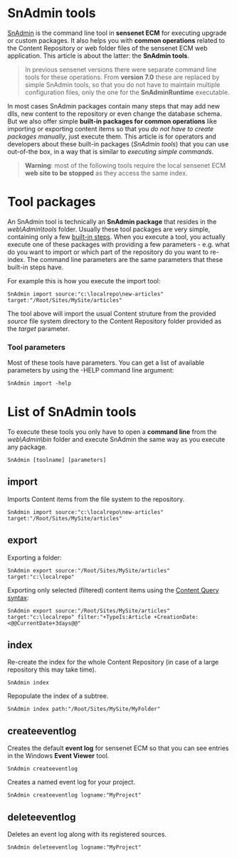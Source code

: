 # SnAdmin tools
[SnAdmin](https://github.com/SenseNet/sn-admin) is the command line tool in **sensenet ECM** for executing upgrade or custom packages. It also helps you with **common operations** related to the Content Repository or web folder files of the sensenet ECM web application. This article is about the latter: the **SnAdmin tools**.

>In previous sensenet versions there were separate command line tools for these operations. From **version 7.0** these are replaced by simple SnAdmin tools, so that you do not have to maintain multiple configuration files, only the one for the **SnAdminRuntime** executable.

In most cases SnAdmin packages contain many steps that may add new dlls, new content to the repository or even change the database schema. But we also offer simple **built-in packages for common operations** like importing or exporting content items so that you *do not have to create packages manually*, just execute them. This article is for operators and developers about these built-in packages (*SnAdmin tools*) that you can use out-of-the box, in a way that is similar to *executing simple commands*.

>**Warning**: most of the following tools require the local sensenet ECM **web site to be stopped** as they access the same index.

# Tool packages
An SnAdmin tool is technically an **SnAdmin package** that resides in the *web\\Admin\\tools* folder. Usually these tool packages are very simple, containing only a few [built-in steps](snadmin-builtin-steps.md). When you execute a tool, you actually execute one of these packages with providing a few parameters - e.g. what do you want to import or which part of the repository do you want to re-index. The command line parameters are the same parameters that these built-in steps have.

For example this is how you execute the import tool:
``` text
SnAdmin import source:"c:\localrepo\new-articles" target:"/Root/Sites/MySite/articles"
```
The tool above will import the usual Content struture from the provided *source* file system directory to the Content Repository folder provided as the *target* parameter.

### Tool parameters
Most of these tools have parameters. You can get a list of available parameters by using the -HELP command line argument:

```txt
SnAdmin import -help
```

# List of SnAdmin tools
To execute these tools you only have to open a **command line** from the *web\\Admin\\bin* folder and execute SnAdmin the same way as you execute any package.
``` text
SnAdmin [toolname] [parameters]
```

## import
Imports Content items from the file system to the repository.
``` text
SnAdmin import source:"c:\localrepo\new-articles" target:"/Root/Sites/MySite/articles"
```

## export
Exporting a folder:
``` text
SnAdmin export source:"/Root/Sites/MySite/articles" target:"c:\localrepo"
```
Exporting only selected (filtered) content items using the [Content Query syntax](http://wiki.sensenet.com/Content_Query_syntax):
``` text
SnAdmin export source:"/Root/Sites/MySite/articles" target:"c:\localrepo" filter:"+TypeIs:Article +CreationDate:<@@CurrentDate+3days@@"
```

## index
Re-create the index for the whole Content Repository (in case of a large repository this may take time).
``` text
SnAdmin index
```
Repopulate the index of a subtree.
``` text
SnAdmin index path:"/Root/Sites/MySite/MyFolder"
```

## createeventlog
Creates the default **event log** for sensenet ECM so that you can see entries in the Windows **Event Viewer** tool.
``` text
SnAdmin createeventlog
```
Creates a named event log for your project.
``` text
SnAdmin createeventlog logname:"MyProject"
```

## deleteeventlog
Deletes an event log along with its registered sources.
``` text
SnAdmin deleteeventlog logname:"MyProject"
```
